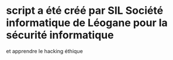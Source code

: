 # script a été créé par SIL Société informatique de Léogane pour la sécurité informatique
et apprendre le hacking éthique
